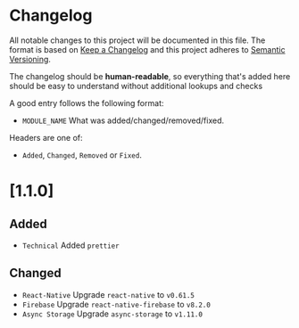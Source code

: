 # Changelog

All notable changes to this project will be documented in this file. The format is based on [Keep a Changelog](http://keepachangelog.com/en/1.0.0/)
and this project adheres to [Semantic Versioning](http://semver.org/spec/v2.0.0.html).

The changelog should be **human-readable**, so everything that's added here should be easy to understand without additional lookups and checks

A good entry follows the following format:

- `MODULE_NAME` What was added/changed/removed/fixed.

Headers are one of:

- `Added`, `Changed`, `Removed` or `Fixed`.

# [1.1.0]

## Added

- `Technical` Added `prettier`

## Changed

- `React-Native` Upgrade `react-native` to `v0.61.5`
- `Firebase` Upgrade `react-native-firebase` to `v8.2.0`
- `Async Storage` Upgrade `async-storage` to `v1.11.0`
